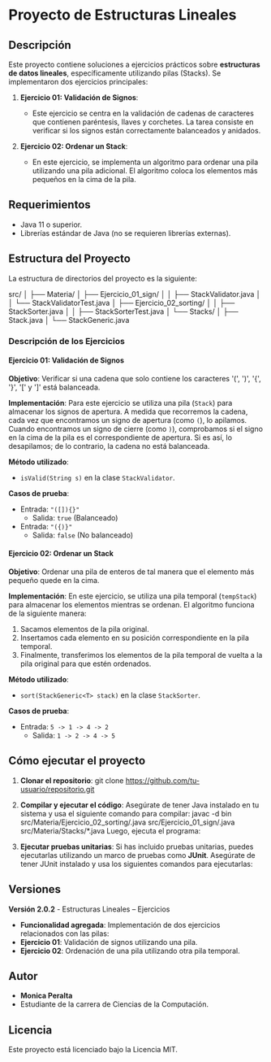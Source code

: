 # Proyecto de Estructuras Lineales

## Descripción

Este proyecto contiene soluciones a ejercicios prácticos sobre **estructuras de datos lineales**, específicamente utilizando pilas (Stacks). Se implementaron dos ejercicios principales:

1. **Ejercicio 01: Validación de Signos**: 
   - Este ejercicio se centra en la validación de cadenas de caracteres que contienen paréntesis, llaves y corchetes. La tarea consiste en verificar si los signos están correctamente balanceados y anidados.
   
2. **Ejercicio 02: Ordenar un Stack**: 
   - En este ejercicio, se implementa un algoritmo para ordenar una pila utilizando una pila adicional. El algoritmo coloca los elementos más pequeños en la cima de la pila.

## Requerimientos

- Java 11 o superior.
- Librerías estándar de Java (no se requieren librerías externas).

## Estructura del Proyecto

La estructura de directorios del proyecto es la siguiente:

src/ │ ├── Materia/ │ ├── Ejercicio_01_sign/ │ │ ├── StackValidator.java │ │ └── StackValidatorTest.java │ ├── Ejercicio_02_sorting/ │ │ ├── StackSorter.java │ │ ├── StackSorterTest.java │ └── Stacks/ │ ├── Stack.java │ └── StackGeneric.java


### Descripción de los Ejercicios

#### Ejercicio 01: Validación de Signos

**Objetivo**: Verificar si una cadena que solo contiene los caracteres '(', ')', '{', '}', '[' y ']' está balanceada.

**Implementación**: 
Para este ejercicio se utiliza una pila (`Stack`) para almacenar los signos de apertura. A medida que recorremos la cadena, cada vez que encontramos un signo de apertura (como `(`), lo apilamos. Cuando encontramos un signo de cierre (como `)`), comprobamos si el signo en la cima de la pila es el correspondiente de apertura. Si es así, lo desapilamos; de lo contrario, la cadena no está balanceada.

**Método utilizado**:
- `isValid(String s)` en la clase `StackValidator`.

**Casos de prueba**:
- Entrada: `"([]){}"`
  - Salida: `true` (Balanceado)
- Entrada: `"({)}"`
  - Salida: `false` (No balanceado)

#### Ejercicio 02: Ordenar un Stack

**Objetivo**: Ordenar una pila de enteros de tal manera que el elemento más pequeño quede en la cima.

**Implementación**:
En este ejercicio, se utiliza una pila temporal (`tempStack`) para almacenar los elementos mientras se ordenan. El algoritmo funciona de la siguiente manera:
1. Sacamos elementos de la pila original.
2. Insertamos cada elemento en su posición correspondiente en la pila temporal.
3. Finalmente, transferimos los elementos de la pila temporal de vuelta a la pila original para que estén ordenados.

**Método utilizado**:
- `sort(StackGeneric<T> stack)` en la clase `StackSorter`.

**Casos de prueba**:
- Entrada: `5 -> 1 -> 4 -> 2`
  - Salida: `1 -> 2 -> 4 -> 5`

## Cómo ejecutar el proyecto

1. **Clonar el repositorio**:
git clone https://github.com/tu-usuario/repositorio.git


2. **Compilar y ejecutar el código**:
Asegúrate de tener Java instalado en tu sistema y usa el siguiente comando para compilar:
javac -d bin src/Materia/Ejercicio_02_sorting/.java src/Ejercicio_01_sign/.java src/Materia/Stacks/*.java
Luego, ejecuta el programa:

3. **Ejecutar pruebas unitarias**:
Si has incluido pruebas unitarias, puedes ejecutarlas utilizando un marco de pruebas como **JUnit**. Asegúrate de tener JUnit instalado y usa los siguientes comandos para ejecutarlas:

## Versiones

**Versión 2.0.2** - Estructuras Lineales – Ejercicios

- **Funcionalidad agregada**: Implementación de dos ejercicios relacionados con las pilas:
- **Ejercicio 01**: Validación de signos utilizando una pila.
- **Ejercicio 02**: Ordenación de una pila utilizando otra pila temporal.

## Autor

- **Monica Peralta**  
- Estudiante de la carrera de Ciencias de la Computación.

## Licencia

Este proyecto está licenciado bajo la Licencia MIT.


